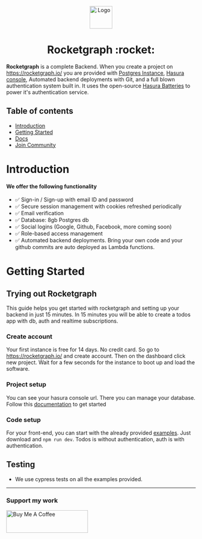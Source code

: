 <p align="center">
  <a href="https://authorizer.dev">
    <img alt="Logo" src="https://pbs.twimg.com/profile_images/1485256609064701955/fk6b3wos_400x400.jpg" width="60" />
  </a>
</p>
<h1 align="center">
  Rocketgraph :rocket:
</h1>

**Rocketgraph** is a complete Backend. When you create a project on https://rocketgraph.io/ you are provided with [Postgres Instance](https://www.postgresql.org/), [Hasura console](https://hasura.io/), Automated backend deployments with Git, and a full blown authentication system built in. It uses the open-source [Hasura Batteries](https://github.com/RocketsGraphQL/hasura-batteries) to power it's authentication service.

## Table of contents

- [Introduction](#introduction)
- [Getting Started](#getting-started)
- [Docs](http://docs.authorizer.dev/)
- [Join Community](https://discord.gg/Zv2D5h6kkK)

# Introduction
<!-- 
<img src="https://github.com/authorizerdev/authorizer/blob/main/assets/authorizer-architecture.png" style="height:20em"/> -->

#### We offer the following functionality

- ✅ Sign-in / Sign-up with email ID and password
- ✅ Secure session management with cookies refreshed periodically
- ✅ Email verification
- ✅ Database: 8gb Postgres db
- ✅ Social logins (Google, Github, Facebook, more coming soon)
- ✅ Role-based access management
- ✅ Automated backend deployments. Bring your own code and your github commits are auto deployed as Lambda functions.

<!-- ## Roadmap

- Support more JWT encryption algorithms (Currently supporting HS256)
- 2 Factor authentication
- Back office (Admin dashboard to manage user)
- Support more database
- VueJS SDK
- Svelte SDK
- React Native SDK
- Flutter SDK
- Android Native SDK
- iOS native SDK
- Golang SDK
- Python SDK
- PHP SDK
- WordPress plugin
- Kubernetes Helm Chart
- [Local Stack](https://github.com/localstack/localstack)
- AMI
- Digital Ocean Droplet
- Azure
- Render
- Edge Deployment using Fly.io
- Password-less login with mobile number and OTP SMS -->

# Getting Started

## Trying out Rocketgraph

This guide helps you get started with rocketgraph and setting up your backend in just 15 minutes. In 15 minutes you will be able to create a todos app with db, auth and realtime subscriptions.

### Create account
Your first instance is free for 14 days. No credit card.
So go to https://rocketgraph.io/ and create account. Then on the dashboard click new project. Wait for a few seconds for the instance to boot up and load the software.

### Project setup
You can see your hasura console url. There you can manage your database.
Follow this [documentation](https://docs.rocketgraph.io/setup) to get started


### Code setup
For your front-end, you can start with the already provided [examples](https://github.com/RocketsGraphQL/example-setups). Just download and `npm run dev`. Todos is without authentication, auth is with authentication.

## Testing

- We use cypress tests on all the examples provided.



---

### Support my work

<a href="https://www.buymeacoffee.com/kaushikv" target="_blank"><img src="https://cdn.buymeacoffee.com/buttons/v2/default-yellow.png" alt="Buy Me A Coffee" style="height: 60px !important;width: 217px !important;" ></a>
